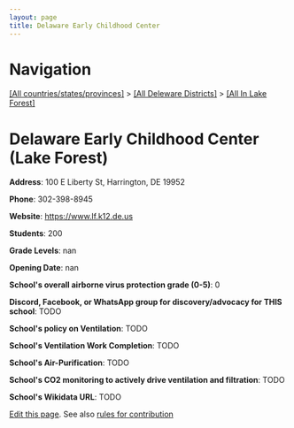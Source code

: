 ```yaml
---
layout: page
title: Delaware Early Childhood Center
---
```

# Navigation

[[All countries/states/provinces]](../../..) > [[All Deleware Districts]](../..) > [[All In Lake Forest]](..)

# Delaware Early Childhood Center (Lake Forest)

**Address**: 100 E Liberty St, Harrington, DE 19952

**Phone**: 302-398-8945

**Website**: <https://www.lf.k12.de.us>

**Students**: 200

**Grade Levels**: nan

**Opening Date**: nan

**School's overall airborne virus protection grade (0-5)**: 0

**Discord, Facebook, or WhatsApp group for discovery/advocacy for THIS school**: TODO

**School's policy on Ventilation**: TODO

**School's Ventilation Work Completion**: TODO

**School's Air-Purification**: TODO

**School's CO2 monitoring to actively drive ventilation and filtration**: TODO

**School's Wikidata URL**: TODO


[Edit this page](https://github.com/ventilate-schools/DE/edit/main/./Lake_Forest/Delaware_Early_Childhood_Center.md). See also [rules for contribution](../../../contribution-rules/)